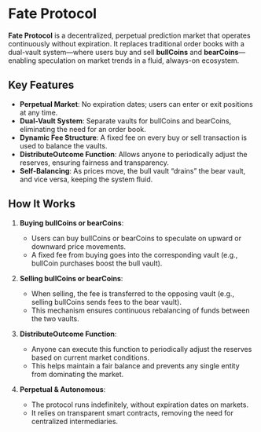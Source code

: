 # Fate Protocol

**Fate Protocol** is a decentralized, perpetual prediction market that operates continuously without expiration. It replaces traditional order books with a dual-vault system—where users buy and sell **bullCoins** and **bearCoins**—enabling speculation on market trends in a fluid, always-on ecosystem.

## Key Features

- **Perpetual Market**: No expiration dates; users can enter or exit positions at any time.  
- **Dual-Vault System**: Separate vaults for bullCoins and bearCoins, eliminating the need for an order book.  
- **Dynamic Fee Structure**: A fixed fee on every buy or sell transaction is used to balance the vaults.  
- **DistributeOutcome Function**: Allows anyone to periodically adjust the reserves, ensuring fairness and transparency.  
- **Self-Balancing**: As prices move, the bull vault “drains” the bear vault, and vice versa, keeping the system fluid.  

## How It Works

1. **Buying bullCoins or bearCoins**:  
   - Users can buy bullCoins or bearCoins to speculate on upward or downward price movements.  
   - A fixed fee from buying goes into the corresponding vault (e.g., bullCoin purchases boost the bull vault).  

2. **Selling bullCoins or bearCoins**:  
   - When selling, the fee is transferred to the opposing vault (e.g., selling bullCoins sends fees to the bear vault).  
   - This mechanism ensures continuous rebalancing of funds between the two vaults.  

3. **DistributeOutcome Function**:  
   - Anyone can execute this function to periodically adjust the reserves based on current market conditions.  
   - This helps maintain a fair balance and prevents any single entity from dominating the market.  

4. **Perpetual & Autonomous**:  
   - The protocol runs indefinitely, without expiration dates on markets.  
   - It relies on transparent smart contracts, removing the need for centralized intermediaries.

